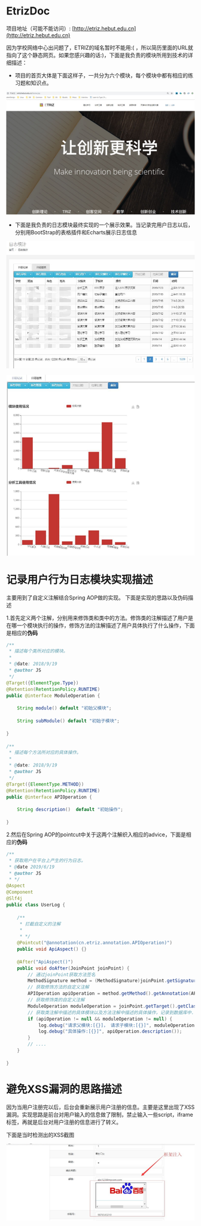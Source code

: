 # EtrizDoc
项目地址（可能不能访问）: [http://etriz.hebut.edu.cn](http://etriz.hebut.edu.cn) 

因为学校网络中心出问题了，ETRIZ的域名暂时不能用:( ，所以简历里面的URL就指向了这个静态网页。如果您感兴趣的话:)，下面是我负责的模块所用到技术的详细描述：  

- 项目的首页大体是下面这样子，一共分为六个模块，每个模块中都有相应的练习题和知识点。

![homepage](./homepage.jpg)

- 下面是我负责的日志模块最终实现的一个展示效果。当记录完用户日志以后，分别用BootStrap的表格插件和Echarts展示日志信息  

![grid](./grid.jpg)

![echart](./echart.jpg)

# 记录用户行为日志模块实现描述
主要用到了自定义注解结合Spring AOP做的实现。 下面是实现的思路以及伪码描述  

1.首先定义两个注解，分别用来修饰类和类中的方法。修饰类的注解描述了用户是在哪一个模块执行的操作，修饰方法的注解描述了用户具体执行了什么操作，下面是相应的**伪码**

```java
/**
 * 描述每个类所对应的模块。
 * 
 * @date: 2018/9/19
 * @author JS
 */
@Target({ElementType.Type})
@Retention(RetentionPolicy.RUNTIME)
public @interface ModuleOperation {

    String module() default "初始父模块";

    String subModule() default "初始子模块";

}

/**
 * 描述每个方法所对应的具体操作。
 * 
 * @date: 2018/9/19
 * @author JS
 */
@Target({ElementType.METHOD})
@Retention(RetentionPolicy.RUNTIME)
public @interface APIOperation {

    String description()  default "初始操作";

}
```

2.然后在Spring AOP的pointcut中关于这两个注解织入相应的advice，下面是相应的**伪码**  

```java
/**
 * 获取用户在平台上产生的行为日志。
 * @date 2019/6/19
 * @author JS
 * */
@Aspect
@Component
@Slf4j
public class UserLog {

    /**
     * 拦截自定义的注解
     *
     * */
    @Pointcut("@annotation(cn.etriz.annotation.APIOperation)")
    public void ApiAspect() {}

    @After("ApiAspect()")
    public void doAfter(JoinPoint joinPoint) {
        // 通过joinPoint获取方法签名
        MethodSignature method = (MethodSignature)joinPoint.getSignature();
        // 获取修饰方法的自定义注解
        APIOperation apiOperation = method.getMethod().getAnnotation(APIOperation.class);
        // 获取修饰类的自定义注解
        ModuleOperation moduleOperation = joinPoint.getTarget().getClass().getDeclaredAnnotation(ModuleOperation.class);
        // 获取类注解中描述的具体模块以及方法注解中描述的具体操作，记录到数据库中....
        if (apiOperation != null && moduleOperation != null) {
            log.debug("请求父模块:[{}]， 请求子模块:[{}]", moduleOperation.model(), moduleOperation,subModule());
            log.debug("具体操作:[{}]", apiOperation.description());
        }
        // ....
    }

}
```

# 避免XSS漏洞的思路描述
因为当用户注册完以后，后台会重新展示用户注册的信息。主要是这里出现了XSS漏洞。实现思路是前台对用户输入的信息做了限制，禁止输入一些script，iframe标签，再就是后台对用户注册的信息进行了转义。  

下面是当时检测出的XSS截图  

![xss](./xss.jpg)